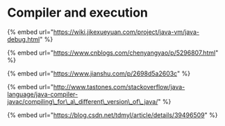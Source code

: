 # Compiler and execution

{% embed url="https://wiki.jikexueyuan.com/project/java-vm/java-debug.html" %}

{% embed url="https://www.cnblogs.com/chenyangyao/p/5296807.html" %}

{% embed url="https://www.jianshu.com/p/2698d5a2603c" %}

{% embed url="http://www.tastones.com/stackoverflow/java-language/java-compiler-javac/compiling\_for\_a\_different\_version\_of\_java/" %}

{% embed url="https://blog.csdn.net/tdmyl/article/details/39496509" %}



